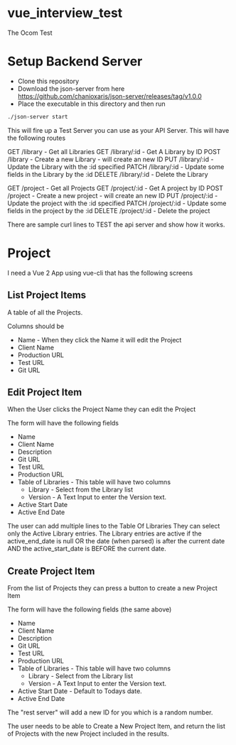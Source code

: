 # vue_interview_test

The Ocom Test

# Setup Backend Server

- Clone this repository
- Download the json-server from here <https://github.com/chanioxaris/json-server/releases/tag/v1.0.0>
- Place the executable in this directory and then run

```bash
./json-server start
```

This will fire up a Test Server you can use as your API Server.
This will have the following routes

GET /library - Get all Libraries
GET /library/:id - Get A Library by ID
POST /library - Create a new Library - will create an new ID
PUT /library/:id - Update the Library with the :id specified
PATCH /library/:id - Update some fields in the Library by the :id
DELETE /library/:id - Delete the Library

GET /project - Get all Projects
GET /project/:id - Get A project by ID
POST /project - Create a new project - will create an new ID
PUT /project/:id - Update the project with the :id specified
PATCH /project/:id - Update some fields in the project by the :id
DELETE /project/:id - Delete the project

There are sample curl lines to TEST the api server and show how it works.

# Project

I need a Vue 2 App using vue-cli that has the following screens

## List Project Items

A table of all the Projects.

Columns should be

- Name - When they click the Name it will edit the Project
- Client Name
- Production URL
- Test URL
- Git URL

## Edit Project Item

When the User clicks the Project Name they can edit the Project

The form will have the following fields

- Name
- Client Name
- Description
- Git URL
- Test URL
- Production URL
- Table of Libraries - This table will have two columns
  - Library - Select from the Library list
  - Version - A Text Input to enter the Version text.
- Active Start Date
- Active End Date

The user can add multiple lines to the Table Of Libraries
They can select only the Active Library entries. The Library entries are active if the active_end_date is null OR the date (when parsed) is after the current date AND the active_start_date is BEFORE the current date.

## Create Project Item

From the list of Projects they can press a button to create a new Project Item

The form will have the following fields (the same above)

- Name
- Client Name
- Description
- Git URL
- Test URL
- Production URL
- Table of Libraries - This table will have two columns
  - Library - Select from the Library list
  - Version - A Text Input to enter the Version text.
- Active Start Date - Default to Todays date.
- Active End Date

The "rest server" will add a new ID for you which is a random number.

The user needs to be able to Create a New Project Item, and return the list of Projects with the new Project included in the results.
